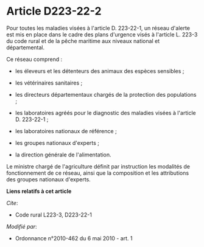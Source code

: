 # Article D223-22-2

Pour toutes les maladies visées à l'article D. 223-22-1, un réseau d'alerte est mis en place dans le cadre des plans
d'urgence visés à l'article L. 223-3 du code rural et de la pêche maritime aux niveaux national et départemental. 

Ce réseau comprend :

- les éleveurs et les détenteurs des animaux des espèces sensibles ;

- les vétérinaires sanitaires ;

- les directeurs départementaux chargés de la protection des populations ;

- les laboratoires agréés pour le diagnostic des maladies visées à l'article D. 223-22-1 ;

- les laboratoires nationaux de référence ;

- les groupes nationaux d'experts ;

- la direction générale de l'alimentation. 

Le ministre chargé de l'agriculture définit par instruction les modalités de fonctionnement de ce réseau, ainsi que la
composition et les attributions des groupes nationaux d'experts.

**Liens relatifs à cet article**

_Cite_:

  - Code rural L223-3, D223-22-1

_Modifié par_:

  - Ordonnance n°2010-462 du 6 mai 2010 - art. 1
